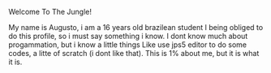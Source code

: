 Welcome To The Jungle!

My name is Augusto, i am a 16 years old brazilean student 
I being obliged to do this profile, so i must say something i know.
I dont know much about progammation, but i know a little things
Like use jps5 editor to do some codes, a litte of scratch (i dont like that).
This is 1% about me, but it is what it is.







<!--
**AugustoOProprio/AugustoOProprio** is a ✨ _special_ ✨ repository because its `README.md` (this file) appears on your GitHub profile.

Here are some ideas to get you started:

- 🔭 I’m currently working on ...
- 🌱 I’m currently learning ...
- 👯 I’m looking to collaborate on ...
- 🤔 I’m looking for help with ...
- 💬 Ask me about ...
- 📫 How to reach me: ...
- 😄 Pronouns: ...
- ⚡ Fun fact: ...
-->
